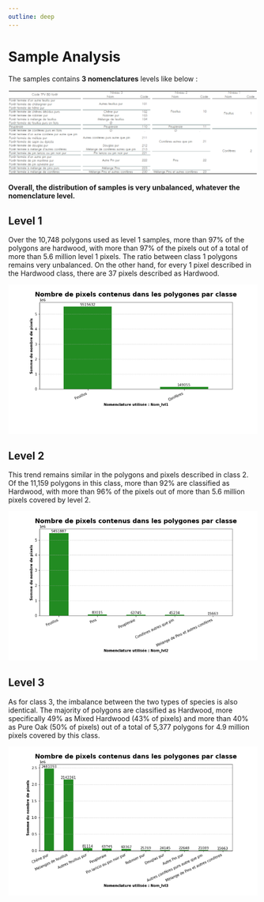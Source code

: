 ```yaml
---
outline: deep
---
```

# Sample Analysis
The samples contains **3 nomenclatures** levels like below :

![An image](./assets/tab_nomenclature.png)

**Overall, the distribution of samples is very unbalanced, whatever the nomenclature level.**

## Level 1 
Over the 10,748 polygons used as level 1 samples, more than 97% of the polygons are hardwood, with more than 97% of the pixels out of a total of more than 5.6 million level 1 pixels. The ratio between class 1 polygons remains very unbalanced. 
On the other hand, for every 1 pixel described in the Hardwood class, there are 37 pixels described as Hardwood.

![An image](./assets/diag_baton_nb_pix_lvl1.png)
## Level 2
This trend remains similar in the polygons and pixels described in class 2. Of the 11,159 polygons in this class, more than 92% are classified as Hardwood, with more than 96% of the pixels out of more than 5.6 million pixels covered by level 2.

![An image](./assets/diag_baton_nb_pix_lvl2.png)
## Level 3 
As for class 3, the imbalance between the two types of species is also identical. The majority of polygons are classified as Hardwood, more specifically 49% as Mixed Hardwood (43% of pixels) and more than 40% as Pure Oak (50% of pixels) out of a total of 5,377 polygons for 4.9 million pixels covered by this class.

![An image](./assets/diag_baton_nb_pix_lvl3.png)



